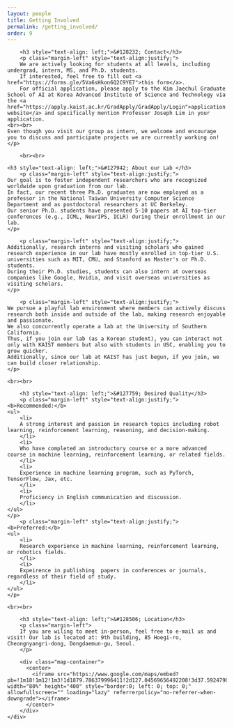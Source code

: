 ```yaml
---
layout: people
title: Getting Involved
permalink: /getting_involved/
order: 9
---
```


<div class='container'>
  <div class='row'>
    <div class='col-lg-1'></div>
        <div class='col-lg-10'>
        <!--p>
        We are welcoming self-motivated prospective students to contact us to join our lab!
	</p>
	<p>
        Our lab's core values are passion and dedication toward research on agents that can learn. Our style of research is collaborative and thorough, as we aim to produce high-quality, interesting works we can be collectively proud of. Apply to our group without worrying about starting late or your background! Even though you visit our group as an intern, we encourage discussing and participating projects.
        We target to be the best and support each other.
        We believe in fostering a collaborative environment where everyone's ideas are valued and where each team member is encouraged to contribute to the overall success of the project.
        We place a strong emphasis on excellence, and we strive to produce high-quality work that pushes the boundaries of what is possible.
        </p-->

        <h3 style="text-align: left;">&#128232; Contact</h3>
        <p class="margin-left" style="text-align:justify;">
        We are actively looking for students at all levels, including undergrad, intern, MS, and Ph.D. students.
        If interested, feel free to fill out <a href="https://forms.gle/5Va6sHkon6Q2C9YE7">this form</a>.
        For official application, please apply to the Kim Jaechul Graduate School of AI at Korea Advanced Institute of Science and Technology via the <a href="https://apply.kaist.ac.kr/GradApply/GradApply/Login">application website</a> and specifically mention Professor Joseph Lim in your application.
	<br><br>
	Even though you visit our group as intern, we welcome and encourage you to discuss and participate projects we are currently working on!
    </p>

        <br><br>

	<h3 style="text-align: left;">&#127942; About our Lab </h3>
        <p class="margin-left" style="text-align:justify;">
	Our goal is to foster independent researchers who are recognized worldwide upon graduation from our lab. 
	In fact, our recent three Ph.D. graduates are now employed as a professor in the National Taiwan University Computer Science Department and as postdoctoral researchers at UC Berkeley. 
	Our senior Ph.D. students have presented 5-10 papers at AI top-tier conferences (e.g., ICML, NeurIPS, ICLR) during their enrollment in our lab. 
	</p>
	
        <p class="margin-left" style="text-align:justify;">
	Additionally, research interns and visiting scholars who gained research experience in our lab have mostly enrolled in top-tier U.S. universities such as MIT, CMU, and Stanford as Master's or Ph.D. students. 
	During their Ph.D. studies, students can also intern at overseas companies like Google, Nvidia, and visit overseas universities as visiting scholars. 
	</p>

        <p class="margin-left" style="text-align:justify;">
	We pursue a playful lab environment where members can actively discuss research both inside and outside of the lab, making research enjoyable and passionate. 
	We also concurrently operate a lab at the University of Southern California. 
	Thus, if you join our lab (as a Korean student), you can interact not only with KAIST members but also with students in USC, enabling you to grow quicker. 
	Additionally, since our lab at KAIST has just begun, if you join, we can build closer relationship.
	</p>

	<br><br>

        <h3 style="text-align: left;">&#127759; Desired Quality</h3>
        <p class="margin-left" style="text-align:justify;">
	<b>Recommended:</b>
	<ul>
		<li>
		A strong interest and passion in research topics including robot learning, reinforcement learning, reasoning, and decision-making.
		</li>
		<li>
		Who have completed an introductory course or a more advanced course in machine learning, reinforcement learning, or related fields.
		</li>
		<li>
		Experience in machine learning program, such as PyTorch, TensorFlow, Jax, etc.
		</li>
		<li>
		Proficiency in English communication and discussion.
		</li>
	</ul>
	</p>
        <p class="margin-left" style="text-align:justify;">
	<b>Preferred:</b>
	<ul>
		<li>
		Research experience in machine learning, reinforcement learning, or robotics fields.
		</li>
		<li>
		Expeirence in publishing  papers in conferences or journals, regardless of their field of study.
		</li>
	</ul>
	</p>

	<br><br>

        <h3 style="text-align: left;">&#128506; Location</h3>
        <p class="margin-left">
        If you are wiling to meet in-person, feel free to e-mail us and visit! Our lab is located at: 9th building, 85 Hoegi-ro, Cheongnyangri-dong, Dongdaemun-gu, Seoul.
        </p>

        <div class="map-container">
          <center>
            <iframe src="https://www.google.com/maps/embed?pb=!1m18!1m12!1m3!1d1879.786379996411!2d127.04569656492208!3d37.59247900925209!2m3!1f0!2f0!3f0!3m2!1i1024!2i768!4f13.1!3m3!1m2!1s0x357cbb644204398b%3A0xf00723351f96d8c8!2sKAIST%20College%20of%20Business!5e0!3m2!1sen!2skr!4v1678033798242!5m2!1sen!2skr" width="80%" height="400" style="border:0; left: 0; top: 0;" allowfullscreen="" loading="lazy" referrerpolicy="no-referrer-when-downgrade"></iframe>
          </center>
        </div>
    </div>
  </div>
</div>

